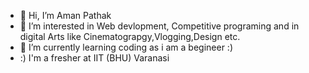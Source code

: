 - 👋 Hi, I’m Aman Pathak 
- 👀 I’m interested in Web devlopment, Competitive programing and in digital Arts like Cinematograpgy,Vlogging,Design etc.
- 🌱 I’m currently learning coding as i am a begineer :) 
- :)  I'm a fresher at IIT (BHU) Varanasi 

<!---
amankp77/amankp77 is a ✨ special ✨ repository because its `README.md` (this file) appears on your GitHub profile.
You can click the Preview link to take a look at your changes.
--->
